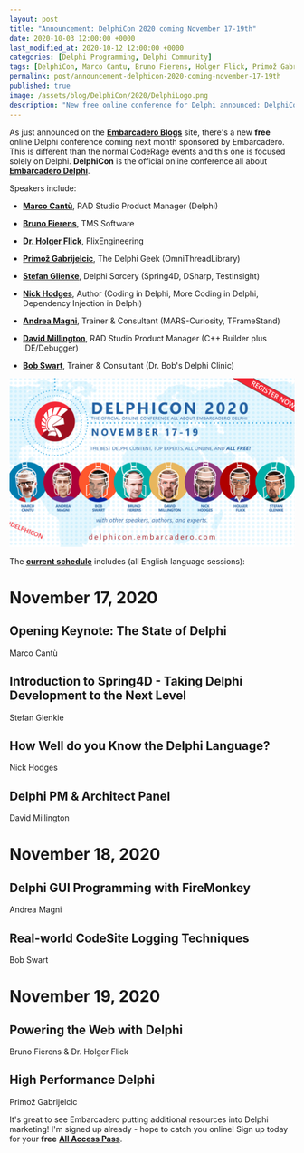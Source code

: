 ```yaml
---
layout: post
title: "Announcement: DelphiCon 2020 coming November 17-19th"
date: 2020-10-03 12:00:00 +0000
last_modified_at: 2020-10-12 12:00:00 +0000
categories: [Delphi Programming, Delphi Community]
tags: [DelphiCon, Marco Cantu, Bruno Fierens, Holger Flick, Primož Gabrijelcic, Stefan Glienke, Nick Hodges, Andrea Magni, David Millington, Bob Swart]
permalink: post/announcement-delphicon-2020-coming-november-17-19th
published: true
image: /assets/blog/DelphiCon/2020/DelphiLogo.png
description: "New free online conference for Delphi announced: DelphiCon 2020"
---
```

As just announced on the [**Embarcadero Blogs**](https://blogs.embarcadero.com/announcing-delphicon-worldwide-2020/) site, there's a new **free** online Delphi conference coming next month sponsored by Embarcadero. This is different than the normal CodeRage events and this one is focused solely on Delphi. **DelphiCon** is the official online conference all about [**Embarcadero Delphi**](https://www.embarcadero.com/products/delphi).

Speakers include:

-   [**Marco Cantù**](https://blog.marcocantu.com/), RAD Studio Product Manager (Delphi)
    
-   [**Bruno Fierens**](http://tmssoftware.com/), TMS Software
    
-   [**Dr. Holger Flick**](https://flixengineering.com/), FlixEngineering
    
-   [**Primož Gabrijelcic**](http://primoz.gabrijelcic.org/), The Delphi Geek (OmniThreadLibrary)
    
-   [**Stefan Glienke**](https://delphisorcery.blogspot.com/), Delphi Sorcery (Spring4D, DSharp, TestInsight)
    
-   [**Nick Hodges**](https://www.nickhodges.com/), Author (Coding in Delphi, More Coding in Delphi, Dependency Injection in Delphi)
    
-   [**Andrea Magni**](https://andreamagni.eu/), Trainer & Consultant (MARS-Curiosity, TFrameStand)
    
-   [**David Millington**](https://blogs.embarcadero.com/author/davidmillington/), RAD Studio Product Manager (C++ Builder plus IDE/Debugger)
    
-   [**Bob Swart**](http://drbob42.com/), Trainer & Consultant (Dr. Bob's Delphi Clinic)
    

![DelphiCon 2020 announcement](/assets/blog/DelphiCon/2020/DelphiCon-2020.png)

The [**current schedule**](https://delphicon.embarcadero.com/schedule/) includes (all English language sessions):


# November 17, 2020

## **Opening Keynote: The State of Delphi**

Marco Cantù

## **Introduction to Spring4D - Taking Delphi Development to the Next Level**

Stefan Glenkie

## **How Well do you Know the Delphi Language?**

Nick Hodges

## **Delphi PM & Architect Panel**

David Millington

# November 18, 2020

## **Delphi GUI Programming with FireMonkey**

Andrea Magni

## **Real-world CodeSite Logging Techniques**

Bob Swart

# November 19, 2020

## **Powering the Web with Delphi**

Bruno Fierens & Dr. Holger Flick

## **High Performance Delphi**

Primož Gabrijelcic

It's great to see Embarcadero putting additional resources into Delphi marketing! I'm signed up already - hope to catch you online! Sign up today for your **free** [**All Access Pass**](https://delphicon.embarcadero.com/tickets/).
